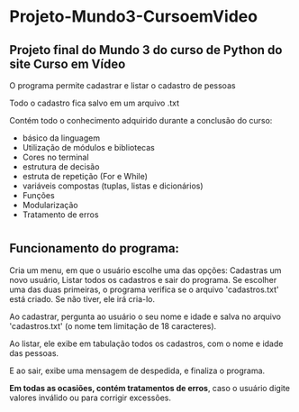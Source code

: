 # Projeto-Mundo3-CursoemVideo
 
## Projeto final do Mundo 3 do curso de Python do site Curso em Vídeo

O programa permite cadastrar e listar o cadastro de pessoas

Todo o cadastro fica salvo em um arquivo .txt

Contém todo o conhecimento adquirido durante a conclusão do curso: 

* básico da linguagem
* Utilização de módulos e bibliotecas
* Cores no terminal
* estrutura de decisão
* estruta de repetição (For e While)
* variáveis compostas (tuplas, listas e dicionários)
* Funções
* Modularização
* Tratamento de erros

#

## Funcionamento do programa:

Cria um menu, em que o usuário escolhe uma das opções: Cadastras um novo usuário, Listar todos os cadastros e sair do programa. Se escolher uma das duas primeiras, o programa verifica se o arquivo 'cadastros.txt' está criado. Se não tiver, ele irá cria-lo.

Ao cadastrar, pergunta ao usuário o seu nome e idade e salva no arquivo 'cadastros.txt' (o nome tem limitação de 18 caracteres).

Ao listar, ele exibe em tabulação todos os cadastros, com o nome e idade das pessoas.

E ao sair, exibe uma mensagem de despedida, e finaliza o programa.

<b>Em todas as ocasiões, contém tratamentos de erros</b>, caso o usuário digite valores inválido ou para corrigir excessões.